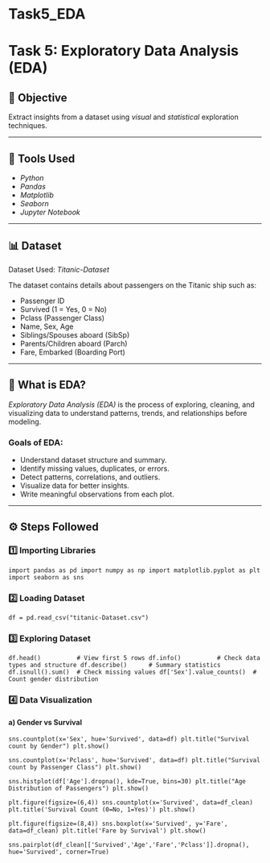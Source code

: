 # Task5_EDA
# Task 5: Exploratory Data Analysis (EDA)

## 🎯 Objective
Extract insights from a dataset using *visual* and *statistical* exploration techniques.

---

## 🧰 Tools Used
- *Python*
- *Pandas*
- *Matplotlib*
- *Seaborn*
- *Jupyter Notebook*

---

## 📊 Dataset
Dataset Used: *Titanic-Dataset*  

The dataset contains details about passengers on the Titanic ship such as:
- Passenger ID  
- Survived (1 = Yes, 0 = No)  
- Pclass (Passenger Class)  
- Name, Sex, Age  
- Siblings/Spouses aboard (SibSp)  
- Parents/Children aboard (Parch)  
- Fare, Embarked (Boarding Port)

---

## 🧠 What is EDA?
*Exploratory Data Analysis (EDA)* is the process of exploring, cleaning, and visualizing data to understand patterns, trends, and relationships before modeling.

### Goals of EDA:
- Understand dataset structure and summary.
- Identify missing values, duplicates, or errors.
- Detect patterns, correlations, and outliers.
- Visualize data for better insights.
- Write meaningful observations from each plot.

---

## ⚙️ Steps Followed

### 1️⃣ Importing Libraries

`import pandas as pd
import numpy as np
import matplotlib.pyplot as plt
import seaborn as sns`

### 2️⃣ Loading Dataset

`df = pd.read_csv("titanic-Dataset.csv")`

### 3️⃣ Exploring Dataset

`df.head()          # View first 5 rows
df.info()          # Check data types and structure
df.describe()      # Summary statistics
df.isnull().sum()  # Check missing values
df['Sex'].value_counts()  # Count gender distribution`

### 4️⃣ Data Visualization

#### a) Gender vs Survival

`sns.countplot(x='Sex', hue='Survived', data=df)
plt.title("Survival count by Gender")
plt.show()`

`sns.countplot(x='Pclass', hue='Survived', data=df)
plt.title("Survival count by Passenger Class")
plt.show()`

`sns.histplot(df['Age'].dropna(), kde=True, bins=30)
plt.title("Age Distribution of Passengers")
plt.show()`

`plt.figure(figsize=(6,4))
sns.countplot(x='Survived', data=df_clean)
plt.title('Survival Count (0=No, 1=Yes)')
plt.show()`

`plt.figure(figsize=(8,4))
sns.boxplot(x='Survived', y='Fare', data=df_clean)
plt.title('Fare by Survival')
plt.show()`

`sns.pairplot(df_clean[['Survived','Age','Fare','Pclass']].dropna(), hue='Survived', corner=True)`
